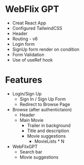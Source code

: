 # WebFlix GPT

- Creat React App
- Configured TailwindCSS
- Header
- Routing - v6
- Login form
- SignUp form render on condition
- Form Validation
- Use of useRef hook

# Features

- Login/Sign Up
  - Sign In / Sign Up Form
  - Redirect to Browse Page
- Browse (after authentictaion)
  - Header
  - Main Movie
    - Trailer in background
    - Title and description
    - Movie suggestions
      - MovieLists \* N
- WebFlixGPT
  - Search bar
  - Movie suggestions
